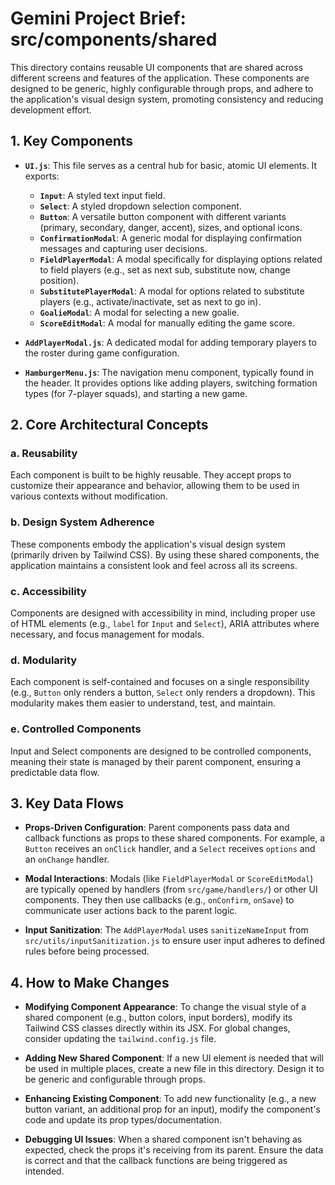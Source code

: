 # Gemini Project Brief: src/components/shared

This directory contains reusable UI components that are shared across different screens and features of the application. These components are designed to be generic, highly configurable through props, and adhere to the application's visual design system, promoting consistency and reducing development effort.

## 1. Key Components

- **`UI.js`**: This file serves as a central hub for basic, atomic UI elements. It exports:
  - **`Input`**: A styled text input field.
  - **`Select`**: A styled dropdown selection component.
  - **`Button`**: A versatile button component with different variants (primary, secondary, danger, accent), sizes, and optional icons.
  - **`ConfirmationModal`**: A generic modal for displaying confirmation messages and capturing user decisions.
  - **`FieldPlayerModal`**: A modal specifically for displaying options related to field players (e.g., set as next sub, substitute now, change position).
  - **`SubstitutePlayerModal`**: A modal for options related to substitute players (e.g., activate/inactivate, set as next to go in).
  - **`GoalieModal`**: A modal for selecting a new goalie.
  - **`ScoreEditModal`**: A modal for manually editing the game score.

- **`AddPlayerModal.js`**: A dedicated modal for adding temporary players to the roster during game configuration.

- **`HamburgerMenu.js`**: The navigation menu component, typically found in the header. It provides options like adding players, switching formation types (for 7-player squads), and starting a new game.

## 2. Core Architectural Concepts

### a. Reusability
Each component is built to be highly reusable. They accept props to customize their appearance and behavior, allowing them to be used in various contexts without modification.

### b. Design System Adherence
These components embody the application's visual design system (primarily driven by Tailwind CSS). By using these shared components, the application maintains a consistent look and feel across all its screens.

### c. Accessibility
Components are designed with accessibility in mind, including proper use of HTML elements (e.g., `label` for `Input` and `Select`), ARIA attributes where necessary, and focus management for modals.

### d. Modularity
Each component is self-contained and focuses on a single responsibility (e.g., `Button` only renders a button, `Select` only renders a dropdown). This modularity makes them easier to understand, test, and maintain.

### e. Controlled Components
Input and Select components are designed to be controlled components, meaning their state is managed by their parent component, ensuring a predictable data flow.

## 3. Key Data Flows

- **Props-Driven Configuration**: Parent components pass data and callback functions as props to these shared components. For example, a `Button` receives an `onClick` handler, and a `Select` receives `options` and an `onChange` handler.

- **Modal Interactions**: Modals (like `FieldPlayerModal` or `ScoreEditModal`) are typically opened by handlers (from `src/game/handlers/`) or other UI components. They then use callbacks (e.g., `onConfirm`, `onSave`) to communicate user actions back to the parent logic.

- **Input Sanitization**: The `AddPlayerModal` uses `sanitizeNameInput` from `src/utils/inputSanitization.js` to ensure user input adheres to defined rules before being processed.

## 4. How to Make Changes

- **Modifying Component Appearance**: To change the visual style of a shared component (e.g., button colors, input borders), modify its Tailwind CSS classes directly within its JSX. For global changes, consider updating the `tailwind.config.js` file.

- **Adding New Shared Component**: If a new UI element is needed that will be used in multiple places, create a new file in this directory. Design it to be generic and configurable through props.

- **Enhancing Existing Component**: To add new functionality (e.g., a new button variant, an additional prop for an input), modify the component's code and update its prop types/documentation.

- **Debugging UI Issues**: When a shared component isn't behaving as expected, check the props it's receiving from its parent. Ensure the data is correct and that the callback functions are being triggered as intended.